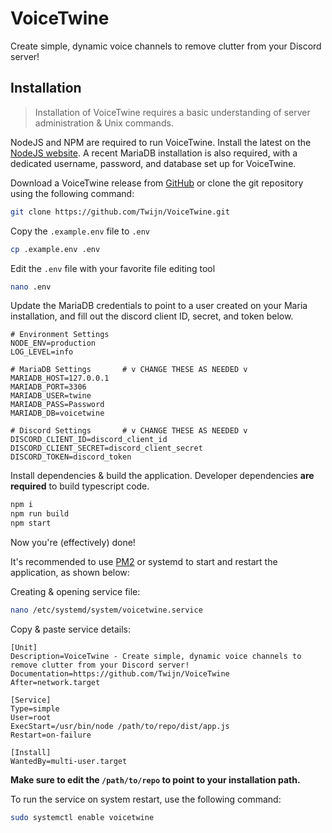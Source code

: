 # VoiceTwine
Create simple, dynamic voice channels to remove clutter from your Discord server!
## Installation
> Installation of VoiceTwine requires a basic understanding of server administration
> & Unix commands.

NodeJS and NPM are required to run VoiceTwine. Install the latest on
the [NodeJS website](https://nodejs.org/en/download).
A recent MariaDB installation is also required, with a dedicated username, password,
and database set up for VoiceTwine.

Download a VoiceTwine release from [GitHub](https://github.com/Twijn/VoiceTwine/releases)
or clone the git repository using the following command:

```bash
git clone https://github.com/Twijn/VoiceTwine.git
```

Copy the `.example.env` file to `.env`

```bash
cp .example.env .env
```

Edit the `.env` file with your favorite file editing tool

```bash
nano .env
```

Update the MariaDB credentials to point to a user created on your Maria installation,
and fill out the discord client ID, secret, and token below.

```dotenv
# Environment Settings
NODE_ENV=production
LOG_LEVEL=info

# MariaDB Settings       # v CHANGE THESE AS NEEDED v
MARIADB_HOST=127.0.0.1
MARIADB_PORT=3306
MARIADB_USER=twine
MARIADB_PASS=Password
MARIADB_DB=voicetwine

# Discord Settings       # v CHANGE THESE AS NEEDED v
DISCORD_CLIENT_ID=discord_client_id
DISCORD_CLIENT_SECRET=discord_client_secret
DISCORD_TOKEN=discord_token
```

Install dependencies & build the application. Developer dependencies **are required** to build typescript code.

```bash
npm i
npm run build
npm start
```

Now you're (effectively) done!

It's recommended to use [PM2](https://pm2.keymetrics.io/docs/usage/quick-start/) or systemd to start and restart the application, as shown below:

Creating & opening service file: 
```bash
nano /etc/systemd/system/voicetwine.service
```
Copy & paste service details:
```text
[Unit]
Description=VoiceTwine - Create simple, dynamic voice channels to remove clutter from your Discord server!
Documentation=https://github.com/Twijn/VoiceTwine
After=network.target

[Service]
Type=simple
User=root
ExecStart=/usr/bin/node /path/to/repo/dist/app.js
Restart=on-failure

[Install]
WantedBy=multi-user.target
```
**Make sure to edit the `/path/to/repo` to point to your installation path.**

To run the service on system restart, use the following command:

```bash
sudo systemctl enable voicetwine
```
